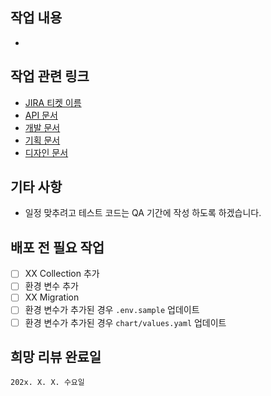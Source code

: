 ## 작업 내용
- <!-- 해당 요청에 대해 상세히 작성 -->

## 작업 관련 링크
- [JIRA 티켓 이름](https://boostbros.atlassian.net/browse/SERVER-{{}})
- [API 문서](https://boostbros.atlassian.net/wiki/spaces/BACKEND/pages/{{}})
- [개발 문서](https://boostbros.atlassian.net/wiki/spaces/BACKEND/pages/{{}})
- [기획 문서](https://{{}}.axshare.com)
- [디자인 문서](https://app.zeplin.io/project/{{}})

<!-- PR에 대한 추가 설명이나 작업하면서 고민이 되었던 부분 등 -->
## 기타 사항
- 일정 맞추려고 테스트 코드는 QA 기간에 작성 하도록 하겠습니다.

<!-- PR 등록 전, 배포 전, 배포 후 작업이 필요한 부분 체크 -->
## 배포 전 필요 작업
- [ ] XX Collection 추가
- [ ] 환경 변수 추가
- [ ] XX Migration
- [ ] 환경 변수가 추가된 경우 `.env.sample` 업데이트
- [ ] 환경 변수가 추가된 경우 `chart/values.yaml` 업데이트

## 희망 리뷰 완료일
 `202x. X. X. 수요일`
